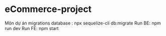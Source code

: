 # eCommerce-project
Môn dự án
migrations database : npx sequelize-cli db:migrate
Run BE: npm run dev
Run FE: npm start
